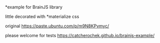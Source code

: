 *example for BrainJS  library

little decorated with *materialize css 


original  https://paste.ubuntu.com/p/m9N8KPvmyc/

please welcome for tests  https://catcherochek.github.io/brainjs-example/
